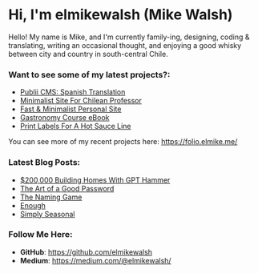 # Hi, I'm elmikewalsh (Mike Walsh)




Hello! My name is Mike, and I'm currently family-ing, designing, coding & translating, writing an occasional thought, and enjoying a good whisky between city and country in south-central Chile.




### **Want to see some of my latest projects?:**
<!-- PORTFOLIO:START -->
- [Publii CMS: Spanish Translation](https://folio.elmike.me/publii-cms-spanish-translation/)
- [Minimalist Site For Chilean Professor](https://folio.elmike.me/minimalist-site-for-chilean-professor/)
- [Fast &amp; Minimalist Personal Site](https://folio.elmike.me/fast-and-minimalist-personal-site/)
- [Gastronomy Course eBook](https://folio.elmike.me/ebook-for-a-university-gastronomy-course/)
- [Print Labels For A Hot Sauce Line](https://folio.elmike.me/print-labels-for-a-hot-sauce-line/)
<!-- PORTFOLIO:END -->


You can see more of my recent projects here: https://folio.elmike.me/

### **Latest Blog Posts:**
<!-- BLOG-POST-LIST:START -->
- [$200,000 Building Homes With GPT Hammer](https://www.elmike.me/200000-building-homes-with-gpt-hammer/)
- [The Art of a Good Password](https://www.elmike.me/the-art-of-a-good-password/)
- [The Naming Game](https://www.elmike.me/the-naming-game/)
- [Enough](https://www.elmike.me/enough/)
- [Simply Seasonal](https://www.elmike.me/simply-seasonal/)
<!-- BLOG-POST-LIST:END -->

### **Follow Me Here:**

- **GitHub**: https://github.com/elmikewalsh
- **Medium**: https://medium.com/@elmikewalsh/

